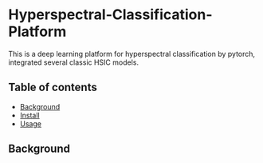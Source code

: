 # Hyperspectral-Classification-Platform
This is a deep learning platform for hyperspectral classification by pytorch, integrated several classic HSIC models.

## Table of contents
- [Background](#background)
- [Install](#install)
- [Usage](#usage)

## Background
